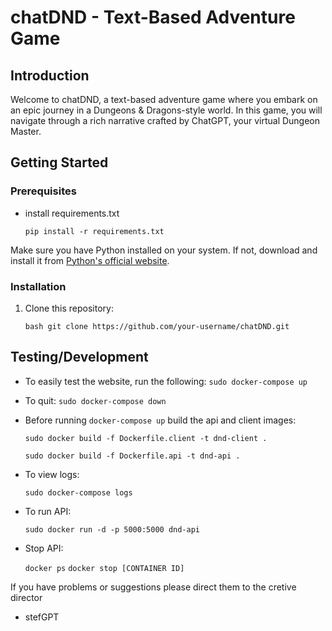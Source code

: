 # chatDND - Text-Based Adventure Game

## Introduction

Welcome to chatDND, a text-based adventure game where you embark on an epic journey in a Dungeons & Dragons-style world. In this game, you will navigate through a rich narrative crafted by ChatGPT, your virtual Dungeon Master.

## Getting Started

### Prerequisites

- install requirements.txt

    ```pip install -r requirements.txt```

Make sure you have Python installed on your system. If not, download and install it from [Python's official website](https://www.python.org/downloads/).

### Installation

1. Clone this repository:

   ```bash git clone https://github.com/your-username/chatDND.git```


## Testing/Development
- To easily test the website, run the following:
    ```sudo docker-compose up```
- To quit:
    ```sudo docker-compose down```
- Before running ```docker-compose up``` build the api and client images:
  
    ```sudo docker build -f Dockerfile.client -t dnd-client .```
  
    ```sudo docker build -f Dockerfile.api -t dnd-api .```
- To view logs:

    ```sudo docker-compose logs```

- To run API:

    ```sudo docker run -d -p 5000:5000 dnd-api```

- Stop API:

    ```docker ps```
    ```docker stop [CONTAINER ID]```

If you have problems or suggestions please direct them to the cretive director
- stefGPT
